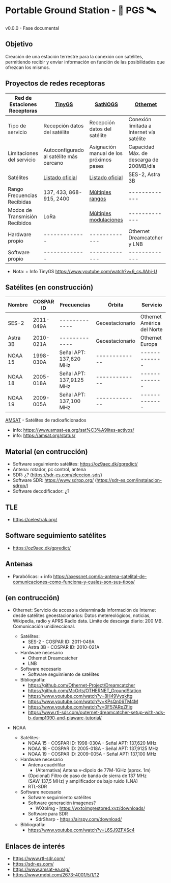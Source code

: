# Portable Ground Station - 📡 PGS 🛰️

v0.0.0 - Fase documental

## Objetivo

Creación de una estación terrestre para la conexión con satélites, permitiendo recibir y enviar información en función de las posibilidades que ofrezcan los mismos.

## Proyectos de redes receptoras

| Red de Estaciones Receptoras | [TinyGS](https://tinygs.com/) | [SatNOGS](https://satnogs.org/) | [Othernet](https://othernet.is/) |
| ------------- | ------------- | ------------- | ------------- |
| Tipo de servicio | Recepción datos del satélite | Recepción datos del satélite | Conexión limitada a Internet vía satélite |
| Limitaciones del servicio | Autoconfigurado al satélite más cercano | Asignación manual de los próximos pases | Capacidad Máx. de descarga de 200MB/día |
| Satélites | [Listado oficial](https://tinygs.com/satellites)  | [Listado oficial](https://db.satnogs.org/satellites/)  | SES-2, Astra 3B |
| Rango Frecuencias Recibidas | 137, 433, 868-915, 2400  | [Múltiples rangos](https://db.satnogs.org/stats)  | ------------- |
| Modos de Transmisión Recibidos | LoRa | [Múltiples modulaciones](https://db.satnogs.org/stats)  | ------------- |
| Hardware propio | ------------- | ------------- | Othernet Dreamcatcher y LNB |
| Software propio | ------------- | ------------- | ------------- |

- Nota: + Info TinyGS https://www.youtube.com/watch?v=6_csJlAhj-U

## Satélites (en construcción)

| Nombre | COSPAR ID | Frecuencias | Órbita | Servicio |
| ------------- | ------------- | ------------- | ------------- | ------------- |
| SES-2 | 2011-049A | ------------- |Geoestacionario | Othernet América del Norte | ------------- |
| Astra 3B | 2010-021A | ------------- |Geoestacionario | Othernet Europa | ------------- |
| NOAA 15 | 1998-030A | Señal APT: 137,620 MHz | ------------- | ------------- |
| NOAA 18 | 2005-018A | Señal APT: 137,9125 MHz | ------------- | ------------- |
| NOAA 19 | 2009-005A | Señal APT: 137,100 MHz | ------------- | ------------- |

[AMSAT](https://www.amsat-ea.org/informaci%C3%B3n/) - Satélites de radioaficionados
+ info: https://www.amsat-ea.org/sat%C3%A9lites-activos/
+ info: https://amsat.org/status/

## Material (en contrucción)
* Software seguimiento satélites: https://oz9aec.dk/gpredict/
* Antena: rotador, pc control, antena
* SDR: ¿? (https://sdr-es.com/eleccion-sdr/)
* Software SDR: https://www.sdrpp.org/ (https://sdr-es.com/instalacion-sdrpp/)
* Software decodificador: ¿?

## TLE
* https://celestrak.org/

## Software seguimiento satélites
* https://oz9aec.dk/gpredict/

## Antenas

* Parabólicas: + info https://axessnet.com/la-antena-satelital-de-comunicaciones-como-funciona-y-cuales-son-sus-tipos/

## (en contrucción)
* Othernet: Servicio de acceso a determinada información de Internet desde satélites geoestacionarios: Datos metereológicos, noticias, Wikipedia, radio y APRS Radio data. Límite de descarga diario: 200 MB. Comunicación unidireccional.
  * Satélites:
    * SES-2 - COSPAR ID: 2011-049A
    * Astra 3B - COSPAR ID: 2010-021A
  * Hardware necesario
    * Othernet Dreamcatcher
    * LNB
  * Software necesario
    * Software seguimiento de satélites 
  * Bibliografía:
    * https://github.com/Othernet-Project/Dreamcatcher
    * https://github.com/McOrts/OTHERNET_GroundStation
    * https://www.youtube.com/watch?v=8H49Vyqkftg
    * https://www.youtube.com/watch?v=KPsQn06TM4M
    * https://www.youtube.com/watch?v=0F57ARpZFig
    * https://www.rtl-sdr.com/outernet-dreamcatcher-setup-with-ads-b-dump1090-and-piaware-tutorial/

* NOAA
  * Satélites:
    * NOAA 15 - COSPAR ID: 1998-030A - Señal APT: 137,620 MHz
    * NOAA 18 - COSPAR ID: 2005-018A - Señal APT: 137,9125 MHz
    * NOAA 19 - COSPAR ID: 2009-005A - Señal APT: 137,100 MHz
  * Hardware necesario
    * Antena cuadrifilar
      * (Alternativa) Antena v-dipolo de 77M-1GHz (aprox. 1m)
    * (Opcional) Filtro de paso de banda de sierra de 137 MHz (SAW_137,5 MHz) y amplificador de bajo ruido (LNA)
    * RTL-SDR
  * Software necesario
    * Sofware seguimiento satélites
    * Software generación imagenes?
      * WXtoImg - https://wxtoimgrestored.xyz/downloads/ 
    * Software para SDR
      * SdrSharp - https://airspy.com/download/ 
  * Bibliografía:
    * https://www.youtube.com/watch?v=L6SJ9ZFXSc4

## Enlaces de interés
* https://www.rtl-sdr.com/
* https://sdr-es.com/
* https://www.amsat-ea.org/
* https://www.mdpi.com/2673-4001/5/1/12
